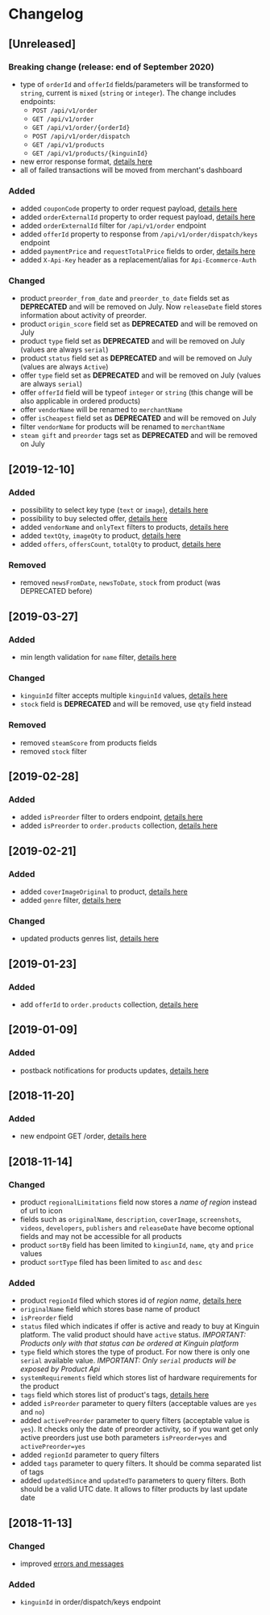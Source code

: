 # Changelog

## [Unreleased]

### Breaking change (release: end of September 2020)
- type of `orderId` and `offerId` fields/parameters will be transformed to `string`, current is `mixed` (`string` or `integer`). The change includes endpoints:
    - `POST /api/v1/order`
    - `GET /api/v1/order`
    - `GET /api/v1/order/{orderId}`
    - `POST /api/v1/order/dispatch`
    - `GET /api/v1/products`
    - `GET /api/v1/products/{kinguinId}`
- new error response format, [details here](apidocs/ErrorsCodes.md#list-of-error-kinds)
- all of failed transactions will be moved from merchant's dashboard

### Added
- added `couponCode` property to order request payload, [details here](features/CouponCode.md#ask-for-coupon)
- added `orderExternalId` property to order request payload, [details here](features/OrderExternalId.md)
- added `orderExternalId` filter for `/api/v1/order` endpoint
- added `offerId` property to response from `/api/v1/order/dispatch/keys` endpoint
- added `paymentPrice` and `requestTotalPrice` fields to order, [details here](features/CouponCode.md#using-coupon)
- added `X-Api-Key` header as a replacement/alias for `Api-Ecommerce-Auth`

### Changed
- product `preorder_from_date` and `preorder_to_date` fields set as **DEPRECATED** and will be removed on July. Now `releaseDate` field stores information about activity of preorder.
- product `origin_score` field set as **DEPRECATED** and will be removed on July
- product `type` field set as **DEPRECATED** and will be removed on July (values are always `serial`)
- product `status` field set as **DEPRECATED** and will be removed on July (values are always `Active`)
- offer `type` field set as **DEPRECATED** and will be removed on July (values are always `serial`)
- offer `offerId` field will be typeof `integer` or `string` (this change will be also applicable in ordered products)
- offer `vendorName` will be renamed to `merchantName`
- offer `isCheapest` field set as **DEPRECATED** and will be removed on July
- filter `vendorName` for products will be renamed to `merchantName`
- `steam gift` and `preorder` tags set as **DEPRECATED** and will be removed on July

## [2019-12-10]

### Added
- possibility to select key type (`text` or `image`), [details here](how_to/KeyType.md#how-to-select-key-type)
- possibility to buy selected offer, [details here](how_to/BuyOffer.md#how-to-buy-selected-offer)
- added `vendorName` and `onlyText` filters to products, [details here](apidocs/products/README.md#list-products)
- added `textQty`, `imageQty` to product, [details here](apidocs/products/README.md#product-object)
- added `offers`, `offersCount`, `totalQty` to product, [details here](apidocs/products/README.md#offer-object)

### Removed
- removed `newsFromDate`, `newsToDate`, `stock` from product (was DEPRECATED before)

## [2019-03-27]

### Added
- min length validation for `name` filter, [details here](apidocs/products/README.md#list-products)

### Changed
- `kinguinId` filter accepts multiple `kinguinId` values, [details here](apidocs/products/README.md#list-products)
- `stock` field is **DEPRECATED** and will be removed, use `qty` field instead

### Removed
- removed `steamScore` from products fields
- removed `stock` filter

## [2019-02-28]

### Added
- added `isPreorder` filter to orders endpoint, [details here](apidocs/order/README.md#get-orders)
- added `isPreorder` to `order.products` collection, [details here](apidocs/order/README.md#get-orders)

## [2019-02-21]

### Added
- added `coverImageOriginal` to product, [details here](apidocs/products/README.md#product-object)
- added `genre` filter, [details here](apidocs/products/README.md#list-products)

### Changed
- updated products genres list, [details here](apidocs/products/README.md#genres)

## [2019-01-23]

### Added
- add `offerId` to `order.products` collection, [details here](apidocs/order/README.md#get-orders)

## [2019-01-09]

### Added
- postback notifications for products updates, [details here](features/Postback.md#products-updates-notifications)

## [2018-11-20]

### Added
- new endpoint GET /order, [details here](apidocs/order/README.md#get-orders)

## [2018-11-14]
### Changed
- product `regionalLimitations` field now stores a *name of region* instead of url to icon
- fields such as `originalName`, `description`, `coverImage`, `screenshots`, `videos`, `developers`, `publishers` and `releaseDate` have become optional fields and may not be accessible for all products
- product `sortBy` field has been limited to `kingiunId`, `name`, `qty` and `price` values
- product `sortType` filed has been limited to `asc` and `desc`
  
### Added
- product `regionId` filed which stores id of *region name*, [details here](apidocs/products/README.md#regions)
- `originalName` field which stores base name of product
- `isPreorder` field
- `status` filed which indicates if offer is active and ready to buy at Kinguin platform. The valid product should have `active` status. *IMPORTANT: Products only with that status can be ordered at Kinguin platform*
- `type` field which stores the type of product. For now there is only one `serial` available value. *IMPORTANT: Only `serial` products will be exposed by Product Api*
- `systemRequirements` field which stores list of hardware requirements for the product
- `tags` field which stores list of product's tags, [details here](apidocs/products/README.md#tags)
- added `isPreorder` parameter to query filters (acceptable values are `yes` and `no`)
- added `activePreorder` parameter to query filters (acceptable value is `yes`). It checks only the date of preorder activity, so if you want get only active preorders just use both parameters `isPreorder=yes` and `activePreorder=yes`
- added `regionId` parameter to query filters
- added `tags` parameter to query filters. It should be comma separated list of tags
- added `updatedSince` and `updatedTo` parameters to query filters. Both should be a valid UTC date. It allows to filter products by last update date

## [2018-11-13]
### Changed
- improved [errors and messages](apidocs/ErrorsCodes.md)

### Added
- `kinguinId` in order/dispatch/keys endpoint
